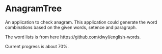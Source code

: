 # AnagramTree
An application to check anagram.
This application could generate the word combinations based on the given words, setence and paragraph.

The word lists is from here https://github.com/dwyl/english-words.

Current progress is about 70%.

